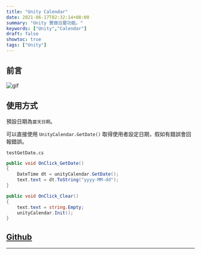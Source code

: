 ```yaml
---
title: "Unity Calendar"
date: 2021-06-17T02:32:14+08:00
summary: "Unity 實做日曆功能。"
keywords: ["Unity","Calendar"]
draft: false
showtoc: true
tags: ["Unity"]
---
```


## 前言

![gif]

## 使用方式

預設日期為`當天日期`。

可以直接使用 `UnityCalendar.GetDate()` 取得使用者設定日期，假如有錯誤會回報錯誤。

`testGetDate.cs`

```csharp
public void OnClick_GetDate()
{
    DateTime dt = unityCalendar.GetDate();
    text.text = dt.ToString("yyyy-MM-dd");
}

public void OnClick_Clear()
{
    text.text = string.Empty;
    unityCalendar.Init();
}
```

## [Github]

______________________________________________________________________
[gif]:https://i.imgur.com/Pe4nXry.gif
[Github]:https://github.com/Wenrong274/Unity-Calendar
